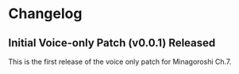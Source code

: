 # Changelog

## Initial Voice-only Patch (v0.0.1) Released

This is the first release of the voice only patch for Minagoroshi Ch.7.
